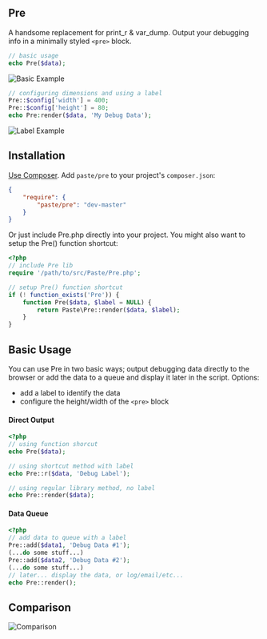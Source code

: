 ## Pre
A handsome replacement for print\_r & var\_dump. Output your debugging info in a minimally styled `<pre>` block. 

```php
// basic usage
echo Pre($data);
```

![Basic Example](https://github.com/paste/Pre.php/raw/master/examples/basic_example.png)  

```php
// configuring dimensions and using a label
Pre::$config['width'] = 400;
Pre::$config['height'] = 80;
echo Pre:render($data, 'My Debug Data');
```

![Label Example](https://github.com/paste/Pre.php/raw/master/examples/label_example.png)  



Installation
------------

[Use Composer](http://getcomposer.org/). Add `paste/pre` to your project's `composer.json`:

```json
{
    "require": {
        "paste/pre": "dev-master"
    }
}
```

Or just include Pre.php directly into your project. You might also want to setup the Pre() function shortcut:

```php
<?php
// include Pre lib
require '/path/to/src/Paste/Pre.php';

// setup Pre() function shortcut
if (! function_exists('Pre')) {
	function Pre($data, $label = NULL) {
		return Paste\Pre::render($data, $label);
	}
}
```

Basic Usage
-----------

You can use Pre in two basic ways; output debugging data directly to the browser or add the data to a queue and display it later in the script.
Options:
 - add a label to identify the data
 - configure the height/width of the `<pre>` block

#### Direct Output
```php
<?php
// using function shorcut
echo Pre($data);

// using shortcut method with label
echo Pre::r($data, 'Debug Label');

// using regular library method, no label
echo Pre::render($data);
```

#### Data Queue
```php
<?php
// add data to queue with a label
Pre::add($data1, 'Debug Data #1');
(...do some stuff...)
Pre::add($data2, 'Debug Data #2');
(...do some stuff...)
// later... display the data, or log/email/etc...
echo Pre::render();
```

Comparison
----------
![Comparison](https://github.com/paste/Pre.php/raw/master/examples/pre_comparison.png)  

